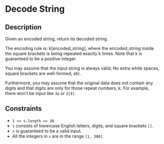# Decode String

## Description

Given an encoded string, return its decoded string.

The encoding rule is: k[encoded_string], where the encoded_string inside the square brackets is being repeated exactly k times. Note that k is guaranteed to be a positive integer.

You may assume that the input string is always valid; No extra white spaces, square brackets are well-formed, etc.

Furthermore, you may assume that the original data does not contain any digits and that digits are only for those repeat numbers, k. For example, there won't be input like `3a` or `2[4]`.

## Constraints

- `1 <= s.length <= 30`
- `s` consists of lowercase English letters, digits, and square brackets `[]`.
- `s` is guaranteed to be a valid input.
- All the integers in `s` are in the range `[1, 300]`.